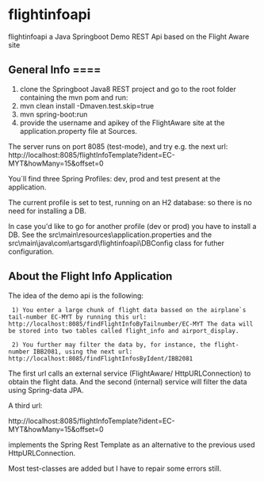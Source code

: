 # flightinfoapi

flightinfoapi a Java Springboot Demo REST Api based on the Flight Aware site

## General Info ====

  1) clone the Springboot Java8 REST project and go to the root folder containing the mvn pom and run:
  2) mvn clean install -Dmaven.test.skip=true
  3) mvn spring-boot:run
  4) provide the username and apikey of the FlightAware site at the application.property file at Sources.

  The server runs on port 8085 (test-mode), and try e.g. the next url: http://localhost:8085/flightInfoTemplate?ident=EC-MYT&howMany=15&offset=0
  
  You´ll find three Spring Profiles: dev, prod and test present at the application.
  
  The current profile is set to test, running on an H2 database: so there is no need for installing a DB.
  
  In case you'd like to go for another profile (dev or prod) you have to install a DB. See the src\main\resources\application.properties and the src\main\java\com\artsgard\flightinfoapi\DBConfig class for futher configuration.
  
 ## About the Flight Info Application
 
 The idea of the demo api is the following:
 
     1) You enter a large chunk of flight data bassed on the airplane`s tail-number EC-MYT by running this url: http://localhost:8085/findFlightInfoByTailnumber/EC-MYT The data will be stored into two tables called flight_info and airport_display.
     
     2) You further may filter the data by, for instance, the flight-number IBB2081, using the next url: http://localhost:8085/findFlightInfosByIdent/IBB2081 

The first url calls an external service (FlightAware/ HttpURLConnection) to obtain the flight data. And the second (internal) service will filter the data using Spring-data JPA. 

A third url:

  http://localhost:8085/flightInfoTemplate?ident=EC-MYT&howMany=15&offset=0
  
implements the Spring Rest Template as an alternative to the previous used HttpURLConnection.

Most test-classes are added but I have to repair some errors still.
    
    





